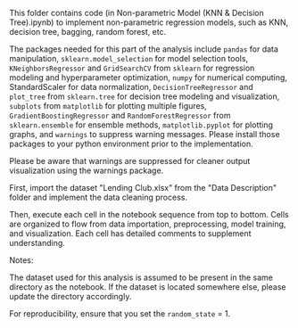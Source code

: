 This folder contains code (in Non-parametric Model (KNN & Decision Tree).ipynb) to implement non-parametric regression models, such as KNN, decision tree, bagging, random forest, etc.

The packages needed for this part of the analysis include `pandas` for data manipulation, `sklearn.model_selection` for model selection tools, `KNeighborsRegressor` and `GridSearchCV` from `sklearn` for regression modeling and hyperparameter optimization, `numpy` for numerical computing, StandardScaler for data normalization, `DecisionTreeRegressor` and `plot_tree` from `sklearn.tree` for decision tree modeling and visualization, `subplots` from `matplotlib` for plotting multiple figures, `GradientBoostingRegressor` and `RandomForestRegressor` from `sklearn.ensemble` for ensemble methods, `matplotlib.pyplot` for plotting graphs, and `warnings` to suppress warning messages. Please install those packages to your python environment prior to the implementation.

Please be aware that warnings are suppressed for cleaner output visualization using the warnings package.

First, import the dataset "Lending Club.xlsx" from the "Data Description" folder and implement the data cleaning process.

Then, execute each cell in the notebook sequence from top to bottom. Cells are organized to flow from data importation, preprocessing, model training, and visualization. Each cell has detailed comments to supplement understanding.

Notes:

The dataset used for this analysis is assumed to be present in the same directory as the notebook. If the dataset is located somewhere else, please update the directory accordingly.

For reproducibility, ensure that you set the `random_state` = 1.
